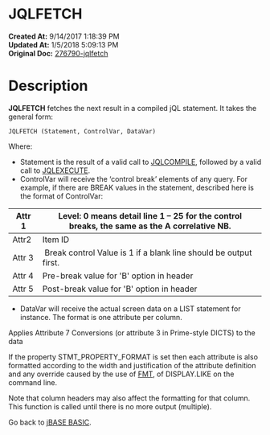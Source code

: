 # JQLFETCH

**Created At:** 9/14/2017 1:18:39 PM  
**Updated At:** 1/5/2018 5:09:13 PM  
**Original Doc:** [276790-jqlfetch](https://docs.jbase.com/36868-jbase-basic/276790-jqlfetch)  


# Description

**JQLFETCH** fetches the next result in a compiled jQL statement. It takes the general form:

```
JQLFETCH (Statement, ControlVar, DataVar) 
```

Where:

- Statement is the result of a valid call to [JQLCOMPILE](./../jqlcompile), followed by a valid call to [JQLEXECUTE](./../jqlexecute).
- ControlVar will receive the ‘control break’ elements of any query. For example, if there are BREAK values in the statement, described here is the format of ControlVar:



| Attr 1<br> | Level: 0 means detail line 1 – 25 for the control<br>breaks, the same as the A correlative NB.<br> |
| --- | --- |
| Attr2<br> | Item ID<br> |
| Attr 3<br> |  Break control Value is 1 if a blank line should be output first.<br> |
| Attr 4<br> | Pre-break value for 'B' option in header<br> |
| Attr 5<br> | Post-break value for 'B' option in header<br> |




- DataVar will receive the actual screen data on a LIST statement for instance. The format is one attribute per column.


Applies Attribute 7 Conversions (or attribute 3 in Prime-style DICTS) to the data

If the property STMT\_PROPERTY\_FORMAT is set then each attribute is also formatted according to the width and justification of the attribute definition and any override caused by the use of [FMT](./../fmt), of DISPLAY.LIKE on the command line.

Note that column headers may also affect the formatting for that column. This function is called until there is no more output (multiple).



Go back to [jBASE BASIC](./../jbase-basic-programmers-reference-guide).
